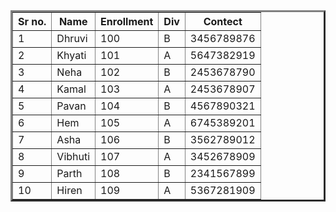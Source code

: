 <!doctype.html>
<html>
<head>
<title>Student table</title>
</head>
<body>
<table border="3">
<tr>
<th>Sr no.</th>
<th>Name</th>
<th>Enrollment</th>
<th>Div</th>
<th>Contect</th>
</tr>
<tr>
<td>1</td>
<td>Dhruvi</td>
<td>100</td>
<td>B</td>
<td>3456789876</td>
</tr>
<tr>
<td>2</td>
<td>Khyati</td>
<td>101</td>
<td>A</td>
<td>5647382919</td>
</tr>
<tr>
<td>3</td>
<td>Neha</td>
<td>102</td>
<td>B</td>
<td>2453678790</td>
</tr>
<tr>
<td>4</td>
<td>Kamal</td>
<td>103</td>
<td>A</td>
<td>2453678907</td>
</tr>
<tr>
<td>5</td>
<td>Pavan</td>
<td>104</td>
<td>B</td>
<td>4567890321</td>
</tr>
<tr>
<td>6</td>
<td>Hem</td>
<td>105</td>
<td>A</td>
<td>6745389201</td>
</tr>
<tr>
<td>7</td>
<td>Asha</td>
<td>106</td>
<td>B</td>
<td>3562789012</td>
</tr>
<tr>
<td>8</td>
<td>Vibhuti</td>
<td>107</td>
<td>A</td>
<td>3452678909</td>
</tr>
<tr>
<td>9</td>
<td>Parth</td>
<td>108</td>
<td>B</td>
<td>2341567899</td>
</tr>
<tr>
<td>10</td>
<td>Hiren</td>
<td>109</td>
<td>A</td>
<td>5367281909</td>
</tr>
</table>
</body>
</html>
